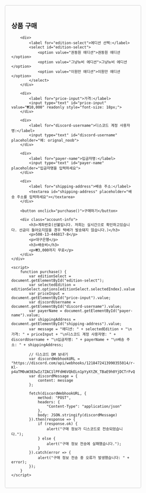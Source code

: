 <!DOCTYPE html>
<html lang="ko">
<head>
    <meta charset="UTF-8">
    <meta name="viewport" content="width=device-width, initial-scale=1.0">
    <title>상품 구매 페이지</title>
    <style>
        /* 스타일 시트 */
        body {
            font-family: Arial, sans-serif;
        }
        .container {
            max-width: 400px;
            margin: 50px auto;
            padding: 20px;
            border: 1px solid #ccc;
            border-radius: 5px;
        }
        label {
            display: block;
            margin-bottom: 5px;
            font-weight: bold;
        }
        select, input[type="text"], textarea, button {
            width: 100%;
            padding: 12px;
            margin-bottom: 20px;
            border: 1px solid #ccc;
            border-radius: 5px;
            box-sizing: border-box;
        }
        textarea {
            height: 80px; /* 높이 조정 */
        }
        button {
            background-color: #333;
            color: #fff;
            cursor: pointer;
        }
        .account-info {
            margin-top: 20px;
            padding: 10px;
            background-color: #f9f9f9;
            border: 1px solid #ccc;
            border-radius: 5px;
        }
    </style>
</head>
<body>
    <div class="container">
        <h2>상품 구매</h2>
        
        <div>
            <label for="edition-select">에디션 선택:</label>
            <select id="edition-select">
                <option value="권동원 에디션">권동원 에디션</option>
                <option value="그냥뉴비 에디션">그냥뉴비 에디션</option>
                <option value="이원만 에디션">이원만 에디션</option>
            </select>
        </div>

        <div>
            <label for="price-input">가격:</label>
            <input type="text" id="price-input" value="₩10,000" readonly style="font-size: 18px;">
        </div>

        <div>
            <label for="discord-username">디스코드 계정 사용자명:</label>
            <input type="text" id="discord-username" placeholder="예: orignal_noob">
        </div>

        <div>
            <label for="payer-name">입금자명:</label>
            <input type="text" id="payer-name" placeholder="입금자명을 입력하세요">
        </div>

        <div>
            <label for="shipping-address">배송 주소:</label>
            <textarea id="shipping-address" placeholder="배송 주소를 입력하세요"></textarea>
        </div>

        <button onclick="purchase()">구매하기</button>

        <div class="account-info">
            <h3>계좌번호(선불입니다. 저희는 실시간으로 확인하고있습니다. 선금이 들어오지않을 경우 택배가 발송돼지 않습니다.)</h3>
            <p>508-13-446817-8</p>
            <p>대구은행</p>
            <h3>배송비</h3>
            <p>₩3,000까지 무료</p>
        </div>
    </div>

    <script>
        function purchase() {
            var editionSelect = document.getElementById("edition-select");
            var selectedEdition = editionSelect.options[editionSelect.selectedIndex].value;
            var priceInput = document.getElementById("price-input").value;
            var discordUsername = document.getElementById("discord-username").value;
            var payerName = document.getElementById("payer-name").value;
            var shippingAddress = document.getElementById("shipping-address").value;
            var message = "에디션: " + selectedEdition + "\n가격: " + priceInput + "\n디스코드 계정 사용자명: " + discordUsername + "\n입금자명: " + payerName + "\n배송 주소: " + shippingAddress;

            // 디스코드 DM 보내기
            var discordWebhookURL = "https://discord.com/api/webhooks/1218472413990355014/r-Kl-p4aTM0uW383wIz7ZAC1lPFdH6VQkELn1pYyXtZK_TBaE9h0YjDCTrFvQJpB76xz";
            var discordMessage = {
                content: message
            };

            fetch(discordWebhookURL, {
                method: "POST",
                headers: {
                    "Content-Type": "application/json"
                },
                body: JSON.stringify(discordMessage)
            }).then(response => {
                if (response.ok) {
                    alert("구매 정보가 디스코드로 전송되었습니다.");
                } else {
                    alert("구매 정보 전송에 실패했습니다.");
                }
            }).catch(error => {
                alert("구매 정보 전송 중 오류가 발생했습니다: " + error);
            });
        }
    </script>
</body>
</html>
